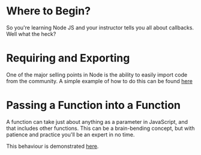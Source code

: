 # Where to Begin?
So you're learning Node JS and your instructor tells you all about callbacks. Well what the heck?

# Requiring and Exporting
One of the major selling points in Node is the ability to easily import code from the community. A simple example of how to do this can be found  [here](01-RequireAndExport/reqAndEx.md)

# Passing a Function into a Function

A function can take just about anything as a parameter in JavaScript, and that includes other functions. This can be a brain-bending concept, but with patience and practice you'll be an expert in no time. 

This behaviour is demonstrated [here](02-PassFunction/passFtn.md). 